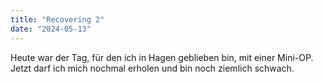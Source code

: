 ```yaml
---
title: "Recovering 2"
date: "2024-05-13"
---
```


Heute war der Tag, für den ich in Hagen geblieben bin, mit einer Mini-OP. Jetzt darf ich mich nochmal erholen und bin noch ziemlich schwach.
